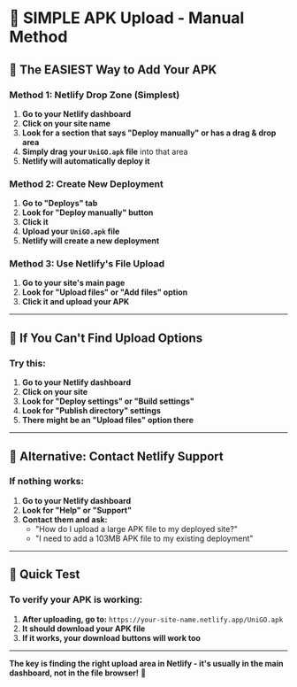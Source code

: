 # 📱 SIMPLE APK Upload - Manual Method

## 🎯 The EASIEST Way to Add Your APK

### **Method 1: Netlify Drop Zone (Simplest)**

1. **Go to your Netlify dashboard**
2. **Click on your site name**
3. **Look for a section that says "Deploy manually" or has a drag & drop area**
4. **Simply drag your `UniGO.apk` file** into that area
5. **Netlify will automatically deploy it**

### **Method 2: Create New Deployment**

1. **Go to "Deploys" tab**
2. **Look for "Deploy manually" button**
3. **Click it**
4. **Upload your `UniGO.apk` file**
5. **Netlify will create a new deployment**

### **Method 3: Use Netlify's File Upload**

1. **Go to your site's main page**
2. **Look for "Upload files" or "Add files" option**
3. **Click it and upload your APK**

---

## 🎯 If You Can't Find Upload Options

### **Try this:**

1. **Go to your Netlify dashboard**
2. **Click on your site**
3. **Look for "Deploy settings" or "Build settings"**
4. **Look for "Publish directory" settings**
5. **There might be an "Upload files" option there**

---

## 🎯 Alternative: Contact Netlify Support

### **If nothing works:**

1. **Go to your Netlify dashboard**
2. **Look for "Help" or "Support"**
3. **Contact them and ask:**
   - "How do I upload a large APK file to my deployed site?"
   - "I need to add a 103MB APK file to my existing deployment"

---

## 🎯 Quick Test

### **To verify your APK is working:**

1. **After uploading, go to:** `https://your-site-name.netlify.app/UniGO.apk`
2. **It should download your APK file**
3. **If it works, your download buttons will work too**

---

**The key is finding the right upload area in Netlify - it's usually in the main dashboard, not in the file browser!** 🚀
